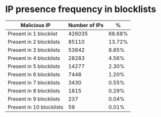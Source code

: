 # IP presence frequency in blocklists
| Malicious IP | Number of IPs | % |
|----|----|----|
| Present in 1 blocklist | 426035 | 68.68% |
| Present in 2 blocklists | 85110 | 13.72% |
| Present in 3 blocklists | 53642 | 8.65% |
| Present in 4 blocklists | 28283 | 4.56% |
| Present in 5 blocklists | 14277 | 2.30% |
| Present in 6 blocklists | 7448 | 1.20% |
| Present in 7 blocklists | 3430 | 0.55% |
| Present in 8 blocklists | 1815 | 0.29% |
| Present in 9 blocklists | 237 | 0.04% |
| Present in 10 blocklists | 59 | 0.01% |
